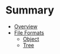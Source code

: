 # Summary

- [Overview](Overview.md)
- [File Formats](formats.md)
  - [Object](formats/object.md)
  - [Tree](formats/tree.md)
